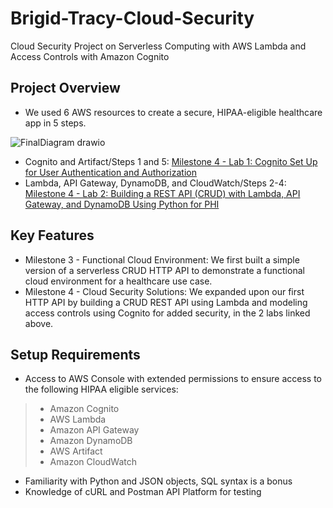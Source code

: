 # Brigid-Tracy-Cloud-Security 
Cloud Security Project on Serverless Computing with AWS Lambda and Access Controls with Amazon Cognito 

## Project Overview
* We used 6 AWS resources to create a secure, HIPAA-eligible healthcare app in 5 steps.

![FinalDiagram drawio](https://github.com/user-attachments/assets/f092c3aa-c5b2-4753-aad6-70666ffa3e76)

* Cognito and Artifact/Steps 1 and 5: [Milestone 4 - Lab 1: Cognito Set Up for User Authentication and Authorization](https://docs.google.com/document/d/1wCBEKJPd4ho-lqnH4C2a_wHFsHuWWBJhsvhqNZYkNeU/edit?usp=sharing)
* Lambda, API Gateway, DynamoDB, and CloudWatch/Steps 2-4: [Milestone 4 - Lab 2: Building a REST API (CRUD) with Lambda, API Gateway, and DynamoDB Using Python for PHI](https://docs.google.com/document/d/166ZWAWLxrEKU8s3tyN7V-sGcNZibDtDoYRSkYq5uSYs/edit?usp=sharing)

## Key Features
*  Milestone 3 - Functional Cloud Environment: We first built a simple version of a serverless CRUD HTTP API to demonstrate a functional cloud environment for a healthcare use case. 
*  Milestone 4 - Cloud Security Solutions: We expanded upon our first HTTP API by building a CRUD REST API using Lambda and modeling access controls using Cognito for added security, in the 2 labs linked above. 

## Setup Requirements 
* Access to AWS Console with extended permissions to ensure access to the following HIPAA eligible services: 
> * Amazon Cognito
> * AWS Lambda
> * Amazon API Gateway
> * Amazon DynamoDB
> * AWS Artifact
> * Amazon CloudWatch 
* Familiarity with Python and JSON objects, SQL syntax is a bonus 
* Knowledge of cURL and Postman API Platform for testing 

